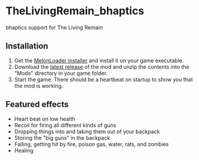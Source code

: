 # TheLivingRemain_bhaptics
bhaptics support for The Living Remain

## Installation
1. Get the [MelonLoader installer](https://melonwiki.xyz/#/?id=automated-installation) and install it on your game executable.
2. Download the [latest release](https://github.com/floh-bhaptics/TheLivingRemain_bhaptics/releases/latest/download/TheLivingRemain_bhaptics.zip) of the mod and unzip the contents into the "Mods" directory in your game folder.
3. Start the game. There should be a heartbeat on startup to show you that the mod is working.

## Featured effects
- Heart beat on low health
- Recoil for firing all different kinds of guns
- Dropping things into and taking them out of your backpack
- Storing the "big guns" in the backpack
- Falling, getting hit by fire, poison gas, water, rats, and zombies
- Healing
